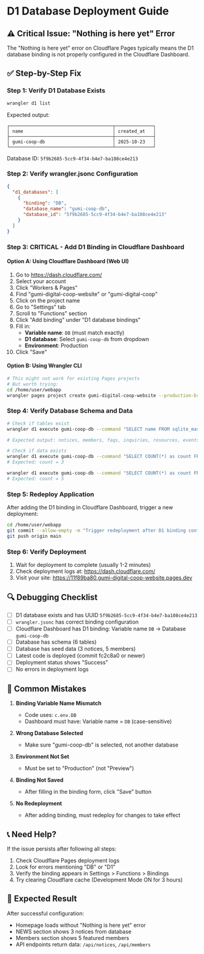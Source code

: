# D1 Database Deployment Guide

## ⚠️ Critical Issue: "Nothing is here yet" Error

The "Nothing is here yet" error on Cloudflare Pages typically means the D1 database binding is not properly configured in the Cloudflare Dashboard.

## ✅ Step-by-Step Fix

### Step 1: Verify D1 Database Exists
```bash
wrangler d1 list
```
Expected output:
```
┌──────────────────────────────────────┬──────────────┐
│ name                                 │ created_at   │
├──────────────────────────────────────┼──────────────┤
│ gumi-coop-db                         │ 2025-10-23   │
└──────────────────────────────────────┴──────────────┘
```

Database ID: `5f9b2685-5cc9-4f34-b4e7-ba108ce4e213`

### Step 2: Verify wrangler.jsonc Configuration
```json
{
  "d1_databases": [
    {
      "binding": "DB",
      "database_name": "gumi-coop-db",
      "database_id": "5f9b2685-5cc9-4f34-b4e7-ba108ce4e213"
    }
  ]
}
```

### Step 3: **CRITICAL** - Add D1 Binding in Cloudflare Dashboard

#### Option A: Using Cloudflare Dashboard (Web UI)
1. Go to https://dash.cloudflare.com/
2. Select your account
3. Click "Workers & Pages"
4. Find "gumi-digital-coop-website" or "gumi-digital-coop"
5. Click on the project name
6. Go to "Settings" tab
7. Scroll to "Functions" section
8. Click "Add binding" under "D1 database bindings"
9. Fill in:
   - **Variable name**: `DB` (must match exactly)
   - **D1 database**: Select `gumi-coop-db` from dropdown
   - **Environment**: Production
10. Click "Save"

#### Option B: Using Wrangler CLI
```bash
# This might not work for existing Pages projects
# But worth trying:
cd /home/user/webapp
wrangler pages project create gumi-digital-coop-website --production-branch main
```

### Step 4: Verify Database Schema and Data

```bash
# Check if tables exist
wrangler d1 execute gumi-coop-db --command "SELECT name FROM sqlite_master WHERE type='table';"

# Expected output: notices, members, faqs, inquiries, resources, events

# Check if data exists
wrangler d1 execute gumi-coop-db --command "SELECT COUNT(*) as count FROM notices;"
# Expected: count = 3

wrangler d1 execute gumi-coop-db --command "SELECT COUNT(*) as count FROM members;"
# Expected: count = 5
```

### Step 5: Redeploy Application

After adding the D1 binding in Cloudflare Dashboard, trigger a new deployment:

```bash
cd /home/user/webapp
git commit --allow-empty -m "Trigger redeployment after D1 binding configuration"
git push origin main
```

### Step 6: Verify Deployment

1. Wait for deployment to complete (usually 1-2 minutes)
2. Check deployment logs at: https://dash.cloudflare.com/
3. Visit your site: https://11f89ba80.gumi-digital-coop-website.pages.dev

## 🔍 Debugging Checklist

- [ ] D1 database exists and has UUID `5f9b2685-5cc9-4f34-b4e7-ba108ce4e213`
- [ ] `wrangler.jsonc` has correct binding configuration
- [ ] Cloudflare Dashboard has D1 binding: Variable name `DB` → Database `gumi-coop-db`
- [ ] Database has schema (6 tables)
- [ ] Database has seed data (3 notices, 5 members)
- [ ] Latest code is deployed (commit fc2c8a0 or newer)
- [ ] Deployment status shows "Success"
- [ ] No errors in deployment logs

## 🚨 Common Mistakes

1. **Binding Variable Name Mismatch**
   - Code uses: `c.env.DB`
   - Dashboard must have: Variable name = `DB` (case-sensitive)

2. **Wrong Database Selected**
   - Make sure "gumi-coop-db" is selected, not another database

3. **Environment Not Set**
   - Must be set to "Production" (not "Preview")

4. **Binding Not Saved**
   - After filling in the binding form, click "Save" button

5. **No Redeployment**
   - After adding binding, must redeploy for changes to take effect

## 📞 Need Help?

If the issue persists after following all steps:

1. Check Cloudflare Pages deployment logs
2. Look for errors mentioning "DB" or "D1"
3. Verify the binding appears in Settings > Functions > Bindings
4. Try clearing Cloudflare cache (Development Mode ON for 3 hours)

## 🎯 Expected Result

After successful configuration:
- Homepage loads without "Nothing is here yet" error
- NEWS section shows 3 notices from database
- Members section shows 5 featured members
- API endpoints return data: `/api/notices`, `/api/members`
